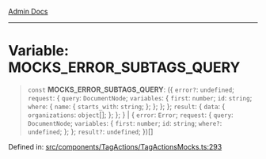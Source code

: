 [Admin Docs](/)

***

# Variable: MOCKS\_ERROR\_SUBTAGS\_QUERY

> `const` **MOCKS\_ERROR\_SUBTAGS\_QUERY**: (\{ `error?`: `undefined`; `request`: \{ `query`: `DocumentNode`; `variables`: \{ `first`: `number`; `id`: `string`; `where`: \{ `name`: \{ `starts_with`: `string`; \}; \}; \}; \}; `result`: \{ `data`: \{ `organizations`: `object`[]; \}; \}; \} \| \{ `error`: `Error`; `request`: \{ `query`: `DocumentNode`; `variables`: \{ `first`: `number`; `id`: `string`; `where?`: `undefined`; \}; \}; `result?`: `undefined`; \})[]

Defined in: [src/components/TagActions/TagActionsMocks.ts:293](https://github.com/PalisadoesFoundation/talawa-admin/blob/main/src/components/TagActions/TagActionsMocks.ts#L293)
